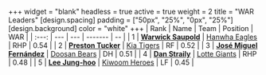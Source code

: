 +++
widget = "blank"
headless = true
active = true
weight = 2
title = "WAR Leaders"
[design.spacing]
padding = ["50px", "25%", "0px", "25%"]
[design.background]
color = "white"
+++
| Rank | Name | Team | Position | WAR |
| :---: | --- | --- | ------- | -- |
| 1 | [**Warwick Saupold**](/players/12682) | [Hanwha Eagles](/teams/HanwhaEagles) | RHP | 0.54 |
| 2 | [**Preston Tucker**](/players/13529) | [Kia Tigers](/teams/KiaTigers) | RF | 0.52 |
| 3 | [**José Miguel Fernández**](/players/12514) | [Doosan Bears](/teams/DoosanBears) | DH | 0.51 |
| 4 | [**Dan Straily**](/players/13648) | [Lotte Giants](/teams/LotteGiants) | RHP | 0.48 |
| 5 | [**Lee Jung-hoo**](/players/10673) | [Kiwoom Heroes](/teams/KiwoomHeroes) | LF | 0.45 |
